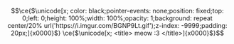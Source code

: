 <!-- shout out to https://twitter.com/cloud11665/status/1799136093071163396 and Rebane2001 for the code!-->
```math
\ce{$\unicode[x; color: black;pointer-events: none;position: fixed;top: 0;left: 0;height: 100%;width: 100%;opacity: 1;background: repeat center/20% url('https://i.imgur.com/BGNP9Lt.gif');z-index: -9999;padding: 20px;]{x0000}$}

\ce{$\unicode[x; <title> meow :3 </title>]{x0000}$}
```
